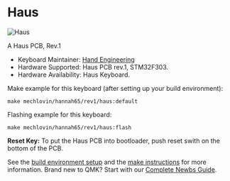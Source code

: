 # Haus

![Haus](https://i.imgur.com/sQ2QWAZh.jpg)

A Haus PCB, Rev.1

* Keyboard Maintainer: [Hand Engineering](https://www.reddit.com/r/MechanicalKeyboards/comments/hzcavx/haus_by_hand_engineering/)
* Hardware Supported: Haus PCB rev.1, STM32F303.
* Hardware Availability: Haus Keyboard.

Make example for this keyboard (after setting up your build environment):

    make mechlovin/hannah65/rev1/haus:default

Flashing example for this keyboard:

    make mechlovin/hannah65/rev1/haus:flash
    


**Reset Key:** To put the Haus PCB into bootloader, push reset swith on the bottom of the PCB.

See the [build environment setup](https://docs.qmk.fm/#/getting_started_build_tools) and the [make instructions](https://docs.qmk.fm/#/getting_started_make_guide) for more information. Brand new to QMK? Start with our [Complete Newbs Guide](https://docs.qmk.fm/#/newbs).
